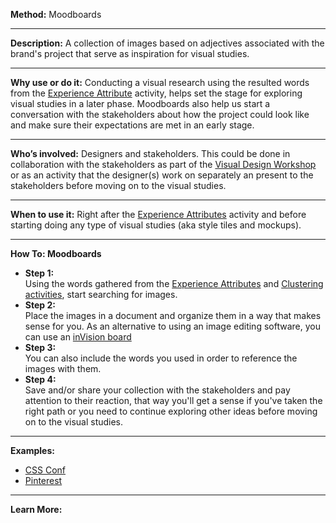 **Method:** Moodboards

---

**Description:** A collection of images based on adjectives associated with the brand's project that serve as inspiration for visual studies.

---

**Why use or do it:** Conducting a visual research using the resulted words from the [Experience Attribute](https://github.com/bocoup/opendesignkit/wiki/Experience-Attributes) activity, helps set the stage for exploring visual studies in a later phase. Moodboards also help us start a conversation with the stakeholders about how the project could look like and make sure their expectations are met in an early stage.

---

**Who’s involved:** Designers and stakeholders. This could be done in collaboration with the stakeholders as part of the [Visual Design Workshop](https://github.com/bocoup/opendesignkit/wiki/Visual-Design-Workshop) or as an activity that the designer(s) work on separately an present to the stakeholders before moving on to the visual studies.

---

**When to use it:** Right after the [Experience Attributes](https://github.com/bocoup/opendesignkit/wiki/experience-attributes) activity and before starting doing any type of visual studies (aka style tiles and mockups).

---

**How To: Moodboards**

* **Step 1:**  
Using the words gathered from the [Experience Attributes](https://github.com/bocoup/opendesignkit/wiki/experience-attributes) and [Clustering activities](https://github.com/bocoup/opendesignkit/wiki/sticky-clustering), start searching for images.
* **Step 2:**  
Place the images in a document and organize them in a way that makes sense for you. As an alternative to using an image editing software, you can use an [inVision board](http://blog.invisionapp.com/boards-share-design-inspiration-assets/)
* **Step 3:**  
You can also include the words you used in order to reference the images with them.
* **Step 4:**  
Save and/or share your collection with the stakeholders and pay attention to their reaction, that way you'll get a sense if you've taken the right path or you need to continue exploring other ideas before moving on to the visual studies.

---

**Examples:**
* [CSS Conf](https://github.com/bocoup/opendesignkit/tree/master/wiki/images/moodboards)
* [Pinterest](https://www.pinterest.com/search/pins/?q=moodboard&rs=typed&0=moodboard%7Ctyped)

---
**Learn More:**

